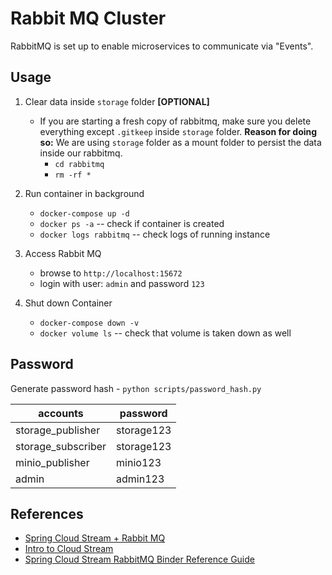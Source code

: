 # Rabbit MQ Cluster

RabbitMQ is set up to enable microservices to communicate via "Events". 

## Usage

1. Clear data inside `storage` folder **[OPTIONAL]**
    - If you are starting a fresh copy of rabbitmq, make sure you delete everything except `.gitkeep` inside `storage` 
    folder. **Reason for doing so:** We are using `storage` folder as a mount folder to persist the data inside our 
    rabbitmq.
        - `cd rabbitmq`
        - `rm -rf *`

1. Run container in background
    - `docker-compose up -d`
    - `docker ps -a` -- check if container is created
    - `docker logs rabbitmq` -- check logs of running instance

2. Access Rabbit MQ
    - browse to `http://localhost:15672`
    - login with user: `admin` and password `123`
    
3. Shut down Container
    - `docker-compose down -v`
    - `docker volume ls` -- check that volume is taken down as well

## Password

Generate password hash - `python scripts/password_hash.py`

| accounts | password |
| --- | --- |
| storage_publisher | storage123 |
| storage_subscriber | storage123 |
| minio_publisher | minio123 |
| admin | admin123 |

## References
- [Spring Cloud Stream + Rabbit MQ](https://stackabuse.com/spring-cloud-stream-with-rabbitmq-message-driven-microservices/)
- [Intro to Cloud Stream](https://www.baeldung.com/spring-cloud-stream)
- [Spring Cloud Stream RabbitMQ Binder Reference Guide](https://cloud.spring.io/spring-cloud-static/spring-cloud-stream-binder-rabbit/2.2.0.M1/spring-cloud-stream-binder-rabbit.html)